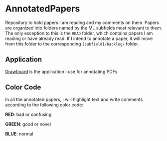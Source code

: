 # AnnotatedPapers

Repository to hold papers I am reading and my comments on them. Papers are organized into folders named by the ML subfields most relevant to them. The only exception to this is the `READ` folder, which contains papers I am reading or have already read. If I intend to annotate a paper, it will move from this folder to the corresponding `[subfield]/backlog/` folder.

## Application

[Drawboard](https://www.drawboard.com/pdf/) is the application I use for annotating PDFs.

## Color Code

In all the annotated papers, I will highlight text and write comments according to the following color code:

**RED**: bad or confusing

**GREEN**: good or novel

**BLUE**: normal

